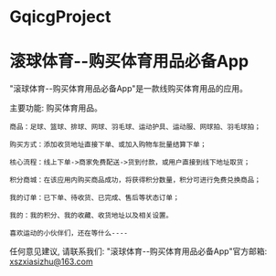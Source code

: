 # GqicgProject
# 滚球体育--购买体育用品必备App

  "滚球体育--购买体育用品必备App"是一款线购买体育用品的应用。

  主要功能: 购买体育用品。
  
    商品：足球、篮球、排球、网球、羽毛球、运动护具、运动服、网球拍、羽毛球拍；
    
    购买方式：添加收货地址直接下单、或加入购物车批量结算下单；
    
    核心流程：线上下单->商家免费配送->货到付款，或用户直接到线下地址取货；
    
    积分商城：在该应用内购买商品成功，将获得积分数量，积分可进行免费兑换商品；
    
    我的订单：已下单、待收货、已完成、售后等状态订单；
    
    我的：我的积分、我的收藏、收货地址以及相关设置。
    
    喜欢运动的小伙伴们，还在等什么----

   任何意见建议, 请联系我们: 
   "滚球体育--购买体育用品必备App"官方邮箱: xszxiasizhu@163.com
